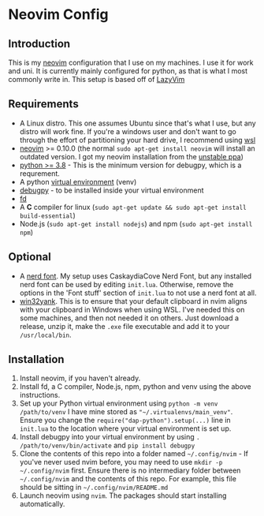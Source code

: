 # Neovim Config
## Introduction
This is my [neovim](https://neovim.io/) configuration that I use on my machines. I use it for work and uni. It is currently mainly configured for python, as that is what I most commonly write in. This setup is based off of [LazyVim](https://github.com/LazyVim/LazyVim)

## Requirements
- A Linux distro. This one assumes Ubuntu since that's what I use, but any distro will work fine. If you're a windows user and don't want to go through the effort of partitioning your hard drive, I recommend using [wsl](https://learn.microsoft.com/en-us/windows/wsl/install)
- [neovim](https://neovim.io/) >= 0.10.0 (the normal `sudo apt-get install neovim` will install an outdated version. I got my neovim installation from the [unstable ppa](https://launchpad.net/~neovim-ppa/+archive/ubuntu/unstable))
- [python >= 3.8](https://www.python.org/downloads/) - This is the minimum version for debugpy, which is a requrement.
- A python [virtual environment](https://docs.python.org/3/library/venv.html) (venv)
- [debugpy](https://pypi.org/project/debugpy/) - to be installed inside your virtual environment
- [fd](https://github.com/sharkdp/fd)
- A **C** compiler for linux (`sudo apt-get update && sudo apt-get install build-essential`)
- Node.js (`sudo apt-get install nodejs`) and npm (`sudo apt-get install npm`)

## Optional 
- A [nerd font](https://www.nerdfonts.com/). My setup uses CaskaydiaCove Nerd Font, but any installed nerd font can be used by editing `init.lua`. Otherwise, remove the options in the 'Font stuff' section of `init.lua` to not use a nerd font at all.
- [win32yank](https://github.com/equalsraf/win32yank/releases). This is to ensure that your default clipboard in nvim aligns with your clipboard in Windows when using WSL. I've needed this on some machines, and then not needed it on others. Just download a release, unzip it, make the `.exe` file executable and add it to your `/usr/local/bin`.

## Installation
1. Install neovim, if you haven't already.
2. Install fd, a C compiler, Node.js, npm, python and venv using the above instructions.
3. Set up your Python virtual environment using `python -m venv /path/to/venv` I have mine stored as `"~/.virtualenvs/main_venv"`. Ensure you change the `require("dap-python").setup(...)` line in `init.lua` to the location where your virtual environment is set up.
4. Install debugpy into your virtual environment by using `. /path/to/venv/bin/activate` and `pip install debugpy`
5. Clone the contents of this repo into a folder named `~/.config/nvim` - If you've never used nvim before, you may need to use `mkdir -p ~/.config/nvim` first. Ensure there is no intermediary folder between `~/.config/nvim` and the contents of this repo. For example, this file should be sitting in `~/.config/nvim/README.md`
6. Launch neovim using `nvim`. The packages should start installing automatically.
